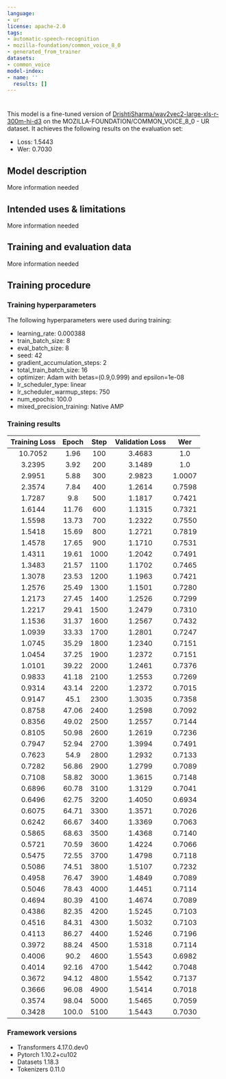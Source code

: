 ```yaml
---
language:
- ur
license: apache-2.0
tags:
- automatic-speech-recognition
- mozilla-foundation/common_voice_8_0
- generated_from_trainer
datasets:
- common_voice
model-index:
- name: ''
  results: []
---
```


<!-- This model card has been generated automatically according to the information the Trainer had access to. You
should probably proofread and complete it, then remove this comment. -->

# 

This model is a fine-tuned version of [DrishtiSharma/wav2vec2-large-xls-r-300m-hi-d3](https://huggingface.co/DrishtiSharma/wav2vec2-large-xls-r-300m-hi-d3) on the MOZILLA-FOUNDATION/COMMON_VOICE_8_0 - UR dataset.
It achieves the following results on the evaluation set:
- Loss: 1.5443
- Wer: 0.7030

## Model description

More information needed

## Intended uses & limitations

More information needed

## Training and evaluation data

More information needed

## Training procedure

### Training hyperparameters

The following hyperparameters were used during training:
- learning_rate: 0.000388
- train_batch_size: 8
- eval_batch_size: 8
- seed: 42
- gradient_accumulation_steps: 2
- total_train_batch_size: 16
- optimizer: Adam with betas=(0.9,0.999) and epsilon=1e-08
- lr_scheduler_type: linear
- lr_scheduler_warmup_steps: 750
- num_epochs: 100.0
- mixed_precision_training: Native AMP

### Training results

| Training Loss | Epoch | Step | Validation Loss | Wer    |
|:-------------:|:-----:|:----:|:---------------:|:------:|
| 10.7052       | 1.96  | 100  | 3.4683          | 1.0    |
| 3.2395        | 3.92  | 200  | 3.1489          | 1.0    |
| 2.9951        | 5.88  | 300  | 2.9823          | 1.0007 |
| 2.3574        | 7.84  | 400  | 1.2614          | 0.7598 |
| 1.7287        | 9.8   | 500  | 1.1817          | 0.7421 |
| 1.6144        | 11.76 | 600  | 1.1315          | 0.7321 |
| 1.5598        | 13.73 | 700  | 1.2322          | 0.7550 |
| 1.5418        | 15.69 | 800  | 1.2721          | 0.7819 |
| 1.4578        | 17.65 | 900  | 1.1710          | 0.7531 |
| 1.4311        | 19.61 | 1000 | 1.2042          | 0.7491 |
| 1.3483        | 21.57 | 1100 | 1.1702          | 0.7465 |
| 1.3078        | 23.53 | 1200 | 1.1963          | 0.7421 |
| 1.2576        | 25.49 | 1300 | 1.1501          | 0.7280 |
| 1.2173        | 27.45 | 1400 | 1.2526          | 0.7299 |
| 1.2217        | 29.41 | 1500 | 1.2479          | 0.7310 |
| 1.1536        | 31.37 | 1600 | 1.2567          | 0.7432 |
| 1.0939        | 33.33 | 1700 | 1.2801          | 0.7247 |
| 1.0745        | 35.29 | 1800 | 1.2340          | 0.7151 |
| 1.0454        | 37.25 | 1900 | 1.2372          | 0.7151 |
| 1.0101        | 39.22 | 2000 | 1.2461          | 0.7376 |
| 0.9833        | 41.18 | 2100 | 1.2553          | 0.7269 |
| 0.9314        | 43.14 | 2200 | 1.2372          | 0.7015 |
| 0.9147        | 45.1  | 2300 | 1.3035          | 0.7358 |
| 0.8758        | 47.06 | 2400 | 1.2598          | 0.7092 |
| 0.8356        | 49.02 | 2500 | 1.2557          | 0.7144 |
| 0.8105        | 50.98 | 2600 | 1.2619          | 0.7236 |
| 0.7947        | 52.94 | 2700 | 1.3994          | 0.7491 |
| 0.7623        | 54.9  | 2800 | 1.2932          | 0.7133 |
| 0.7282        | 56.86 | 2900 | 1.2799          | 0.7089 |
| 0.7108        | 58.82 | 3000 | 1.3615          | 0.7148 |
| 0.6896        | 60.78 | 3100 | 1.3129          | 0.7041 |
| 0.6496        | 62.75 | 3200 | 1.4050          | 0.6934 |
| 0.6075        | 64.71 | 3300 | 1.3571          | 0.7026 |
| 0.6242        | 66.67 | 3400 | 1.3369          | 0.7063 |
| 0.5865        | 68.63 | 3500 | 1.4368          | 0.7140 |
| 0.5721        | 70.59 | 3600 | 1.4224          | 0.7066 |
| 0.5475        | 72.55 | 3700 | 1.4798          | 0.7118 |
| 0.5086        | 74.51 | 3800 | 1.5107          | 0.7232 |
| 0.4958        | 76.47 | 3900 | 1.4849          | 0.7089 |
| 0.5046        | 78.43 | 4000 | 1.4451          | 0.7114 |
| 0.4694        | 80.39 | 4100 | 1.4674          | 0.7089 |
| 0.4386        | 82.35 | 4200 | 1.5245          | 0.7103 |
| 0.4516        | 84.31 | 4300 | 1.5032          | 0.7103 |
| 0.4113        | 86.27 | 4400 | 1.5246          | 0.7196 |
| 0.3972        | 88.24 | 4500 | 1.5318          | 0.7114 |
| 0.4006        | 90.2  | 4600 | 1.5543          | 0.6982 |
| 0.4014        | 92.16 | 4700 | 1.5442          | 0.7048 |
| 0.3672        | 94.12 | 4800 | 1.5542          | 0.7137 |
| 0.3666        | 96.08 | 4900 | 1.5414          | 0.7018 |
| 0.3574        | 98.04 | 5000 | 1.5465          | 0.7059 |
| 0.3428        | 100.0 | 5100 | 1.5443          | 0.7030 |


### Framework versions

- Transformers 4.17.0.dev0
- Pytorch 1.10.2+cu102
- Datasets 1.18.3
- Tokenizers 0.11.0
